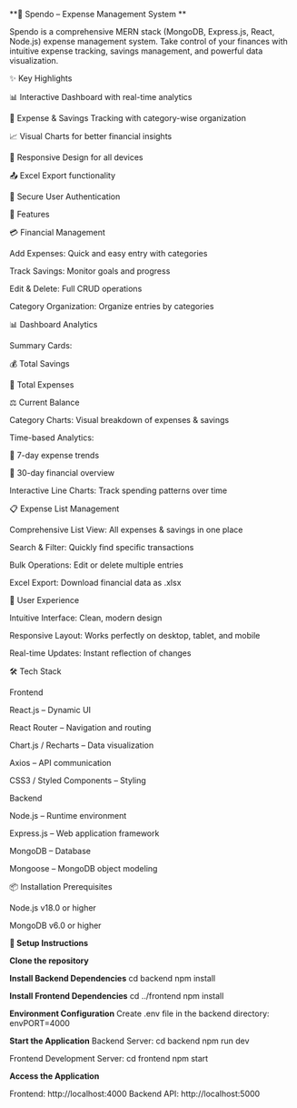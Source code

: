 **🌟 Spendo – Expense Management System
**

Spendo is a comprehensive MERN stack (MongoDB, Express.js, React, Node.js) expense management system. Take control of your finances with intuitive expense tracking, savings management, and powerful data visualization.

✨ Key Highlights

📊 Interactive Dashboard with real-time analytics

💸 Expense & Savings Tracking with category-wise organization

📈 Visual Charts for better financial insights

📱 Responsive Design for all devices

📤 Excel Export functionality

🔐 Secure User Authentication

🚀 Features

💳 Financial Management

Add Expenses: Quick and easy entry with categories

Track Savings: Monitor goals and progress

Edit & Delete: Full CRUD operations

Category Organization: Organize entries by categories

📊 Dashboard Analytics

Summary Cards:

💰 Total Savings

💸 Total Expenses

⚖️ Current Balance

Category Charts: Visual breakdown of expenses & savings

Time-based Analytics:

📅 7-day expense trends

📆 30-day financial overview

Interactive Line Charts: Track spending patterns over time

📋 Expense List Management

Comprehensive List View: All expenses & savings in one place

Search & Filter: Quickly find specific transactions

Bulk Operations: Edit or delete multiple entries

Excel Export: Download financial data as .xlsx

🎨 User Experience

Intuitive Interface: Clean, modern design

Responsive Layout: Works perfectly on desktop, tablet, and mobile

Real-time Updates: Instant reflection of changes

🛠️ Tech Stack

Frontend

React.js – Dynamic UI

React Router – Navigation and routing

Chart.js / Recharts – Data visualization

Axios – API communication

CSS3 / Styled Components – Styling


Backend

Node.js – Runtime environment

Express.js – Web application framework

MongoDB – Database

Mongoose – MongoDB object modeling


📦 Installation Prerequisites

Node.js v18.0 or higher

MongoDB v6.0 or higher

**🔧 Setup Instructions**

**Clone the repository**

**Install Backend Dependencies**
cd backend
npm install

**Install Frontend Dependencies**
cd ../frontend
npm install

**Environment Configuration**
Create .env file in the backend directory:
envPORT=4000

**Start the Application**
Backend Server:
cd backend
npm run dev

Frontend Development Server:
cd frontend
npm start

**Access the Application**

Frontend: http://localhost:4000
Backend API: http://localhost:5000
